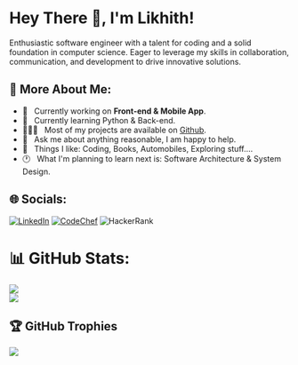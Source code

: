 # Hey There 👋, I'm Likhith!

Enthusiastic software engineer with a talent for coding and a solid foundation in computer science. Eager to leverage my skills in collaboration, communication, and development to drive innovative solutions.
<br/>


## 🧐 More About Me:

- 🔭 &nbsp; Currently working on **Front-end & Mobile App**.
- 🌱 &nbsp; Currently learning Python & Back-end.
- 👨🏻‍💻 &nbsp; Most of my projects are available on [Github](https://github.com/likhithkp?tab=repositories).
- 💬 &nbsp; Ask me about anything reasonable, I am happy to help.
- 💜 &nbsp; Things I like: Coding, Books, Automobiles, Exploring stuff....
- 🕐 &nbsp; What I'm planning to learn next is: Software Architecture & System Design.

## 🌐 Socials:
[![LinkedIn](https://img.shields.io/badge/linkedin-%230077B5.svg?style=for-the-badge&logo=linkedin&logoColor=white)](https://linkedin.com/in/likhithkp09) [![CodeChef](https://img.shields.io/badge/CodeChef-%23964B00.svg?style=for-the-badge&logo=CodeChef&logoColor=white)](https://www.codechef.com/users/violet9) ![HackerRank](https://img.shields.io/badge/-Hackerrank-2EC866?style=for-the-badge&logo=HackerRank&logoColor=white)

# 📊 GitHub Stats:
![](https://github-readme-stats.vercel.app/api?username=likhithkp&theme=dark&hide_border=true&include_all_commits=false&count_private=false)<br/>
![](https://github-readme-streak-stats.herokuapp.com/?user=likhithkp&theme=dark&hide_border=true)<br/>

## 🏆 GitHub Trophies
![](https://github-profile-trophy.vercel.app/?username=likhithkp&theme=radical&no-frame=true&no-bg=true&margin-w=4)

<!-- Proudly created with GPRM ( https://gprm.itsvg.in ) -->



